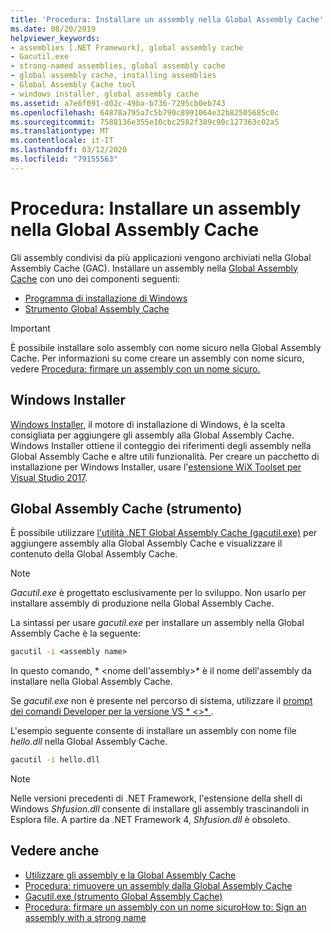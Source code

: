 ```yaml
---
title: 'Procedura: Installare un assembly nella Global Assembly Cache'
ms.date: 08/20/2019
helpviewer_keywords:
- assemblies [.NET Framework], global assembly cache
- Gacutil.exe
- strong-named assemblies, global assembly cache
- global assembly cache, installing assemblies
- Global Assembly Cache tool
- windows installer, global assembly cache
ms.assetid: a7e6f091-d02c-49ba-b736-7295cb0eb743
ms.openlocfilehash: 64878a795a7c5b790c8991064e32b82505685c0c
ms.sourcegitcommit: 7588136e355e10cbc2582f389c90c127363c02a5
ms.translationtype: MT
ms.contentlocale: it-IT
ms.lasthandoff: 03/12/2020
ms.locfileid: "79155563"
---
```

# <a name="how-to-install-an-assembly-into-the-global-assembly-cache"></a>Procedura: Installare un assembly nella Global Assembly Cache

Gli assembly condivisi da più applicazioni vengono archiviati nella Global Assembly Cache (GAC). Installare un assembly nella [Global Assembly Cache](gac.md) con uno dei componenti seguenti:

- [Programma di installazione di Windows](#windows-installer)
- [Strumento Global Assembly Cache](#global-assembly-cache-tool)

> [!IMPORTANT]
> È possibile installare solo assembly con nome sicuro nella Global Assembly Cache. Per informazioni su come creare un assembly con nome sicuro, vedere [Procedura: firmare un assembly con un nome sicuro.](../../standard/assembly/sign-strong-name.md)

## <a name="windows-installer"></a>Windows Installer

[Windows Installer](/windows/desktop/Msi/installation-of-assemblies-to-the-global-assembly-cache), il motore di installazione di Windows, è la scelta consigliata per aggiungere gli assembly alla Global Assembly Cache. Windows Installer ottiene il conteggio dei riferimenti degli assembly nella Global Assembly Cache e altre utili funzionalità. Per creare un pacchetto di installazione per Windows Installer, usare l'[estensione WiX Toolset per Visual Studio 2017](https://marketplace.visualstudio.com/items?itemName=RobMensching.WixToolsetVisualStudio2017Extension).

## <a name="global-assembly-cache-tool"></a>Global Assembly Cache (strumento)

È possibile utilizzare [l'utilità .NET Global Assembly Cache (gacutil.exe)](../tools/gacutil-exe-gac-tool.md) per aggiungere assembly alla Global Assembly Cache e visualizzare il contenuto della Global Assembly Cache.

   > [!NOTE]
   > *Gacutil.exe* è progettato esclusivamente per lo sviluppo. Non usarlo per installare assembly di produzione nella Global Assembly Cache.

La sintassi per usare *gacutil.exe* per installare un assembly nella Global Assembly Cache è la seguente:

```cmd
gacutil -i <assembly name>
```

In questo comando, * \<nome dell'assembly>* è il nome dell'assembly da installare nella Global Assembly Cache.

Se *gacutil.exe* non è presente nel percorso di sistema, utilizzare il [prompt dei comandi Developer per la versione VS * \<>* ](../tools/developer-command-prompt-for-vs.md).

L'esempio seguente consente di installare un assembly con nome file *hello.dll* nella Global Assembly Cache.

```cmd
gacutil -i hello.dll
```

> [!NOTE]
> Nelle versioni precedenti di .NET Framework, l'estensione della shell di Windows *Shfusion.dll* consente di installare gli assembly trascinandoli in Esplora file. A partire da .NET Framework 4, *Shfusion.dll* è obsoleto.

## <a name="see-also"></a>Vedere anche

- [Utilizzare gli assembly e la Global Assembly Cache](working-with-assemblies-and-the-gac.md)
- [Procedura: rimuovere un assembly dalla Global Assembly Cache](how-to-remove-an-assembly-from-the-gac.md)
- [Gacutil.exe (strumento Global Assembly Cache)](../tools/gacutil-exe-gac-tool.md)
- [Procedura: firmare un assembly con un nome sicuroHow to: Sign an assembly with a strong name](../../standard/assembly/sign-strong-name.md)
